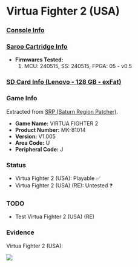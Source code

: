 # Virtua Fighter 2 (USA)

### [Console Info](../../../../../Info/Consoles/VA13/README.md)

### [Saroo Cartridge Info](../../../../../Info/Cartridges/RetroGameParadiseStore/1.32F/README.md)

- <b>Firmwares Tested:</b>
  1. MCU: 240515, SS: 240515, FPGA: 05 - v0.5

### [SD Card Info (Lenovo - 128 GB - exFat)](../../../../../Info/SdCards/Lenovo/128GB/exfat/README.md)

### Game Info

Extracted from [SRP (Saturn Region Patcher)](https://segaxtreme.net/resources/saturn-region-patcher.81/download).

- <b>Game Name:</b> VIRTUA FIGHTER 2
- <b>Product Number:</b> MK-81014
- <b>Version:</b> V1.005
- <b>Area Code:</b> U
- <b>Peripheral Code:</b> J

### Status

- Virtua Fighter 2 (USA): Playable :white_check_mark:
- Virtua Fighter 2 (USA) (RE): Untested :question:

### TODO

- Test Virtua Fighter 2 (USA) (RE)

### Evidence

Virtua Fighter 2 (USA):

[![](https://img.youtube.com/vi/U74PFKdFm5I/0.jpg)](https://www.youtube.com/watch?v=U74PFKdFm5I)
